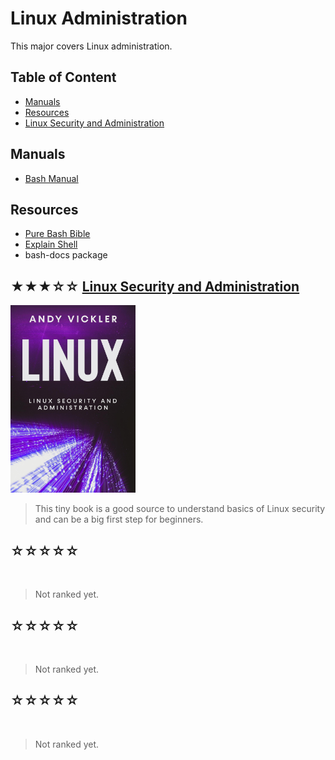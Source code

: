 # Linux Administration

This major covers Linux administration.

## Table of Content

* [Manuals](#manuals)
* [Resources](#resources)
* [Linux Security and Administration](#-linux-security-and-administration)

## Manuals

* [Bash Manual](https://gnu.org/software/bash/manual/html_node/)

## Resources

* [Pure Bash Bible](https://github.com/dylanaraps/pure-bash-bible)
* [Explain Shell](https://explainshell.com)
* bash-docs package

## ★★★☆☆ [Linux Security and Administration](books/linux-security-and-administration.md)
<img alt="linux-security-and-administration" src="covers/linux-security-and-administration.jpg" width="200"/>

> This tiny book is a good source to understand basics of Linux security and can be a big first step for beginners.

## ☆☆☆☆☆ [](books/.md)
<img alt="" src="covers/.jpg" width="200"/>

> Not ranked yet.

## ☆☆☆☆☆ [](books/.md)
<img alt="" src="covers/.jpg" width="200"/>

> Not ranked yet.

## ☆☆☆☆☆ [](books/.md)
<img alt="" src="covers/.jpg" width="200"/>

> Not ranked yet.
